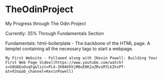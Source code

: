 # TheOdinProject
My Progress through The Odin Project

Currently: 35% Through Fundamentals Section

Fundamentals:
    html-boilerplate - The backbone of the HTML page. A templet containing all the necessary tags to start a webpage.

    My First Website - Followed along with [Kevin Powell: Building Your First Web Page Video](https://www.youtube.com/watch?v=V8UAEoOvqFg&list=PL4-IK0AVhVjM0xE0K2uZRvsM7LkIhsPT-&t=93s&ab_channel=KevinPowell)

